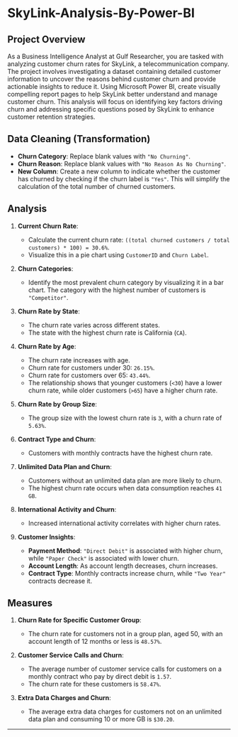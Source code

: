 # SkyLink-Analysis-By-Power-BI
## Project Overview
As a Business Intelligence Analyst at Gulf Researcher, you are tasked with analyzing customer churn rates for SkyLink, a telecommunication company. The project involves investigating a dataset containing detailed customer information to uncover the reasons behind customer churn and provide actionable insights to reduce it. Using Microsoft Power BI, create visually compelling report pages to help SkyLink better understand and manage customer churn. This analysis will focus on identifying key factors driving churn and addressing specific questions posed by SkyLink to enhance customer retention strategies.

## Data Cleaning (Transformation)
- **Churn Category**: Replace blank values with `"No Churning"`.
- **Churn Reason**: Replace blank values with `"No Reason As No Churning"`.
- **New Column**: Create a new column to indicate whether the customer has churned by checking if the churn label is `"Yes"`. This will simplify the calculation of the total number of churned customers.

## Analysis
1. **Current Churn Rate**:
   - Calculate the current churn rate: `((total churned customers / total customers) * 100) = 30.6%`.
   - Visualize this in a pie chart using `CustomerID` and `Churn Label`.

2. **Churn Categories**:
   - Identify the most prevalent churn category by visualizing it in a bar chart. The category with the highest number of customers is `"Competitor"`.

3. **Churn Rate by State**:
   - The churn rate varies across different states.
   - The state with the highest churn rate is California (`CA`).

4. **Churn Rate by Age**:
   - The churn rate increases with age.
   - Churn rate for customers under 30: `26.15%`.
   - Churn rate for customers over 65: `43.44%`.
   - The relationship shows that younger customers (`<30`) have a lower churn rate, while older customers (`>65`) have a higher churn rate.

5. **Churn Rate by Group Size**:
   - The group size with the lowest churn rate is `3`, with a churn rate of `5.63%`.

6. **Contract Type and Churn**:
   - Customers with monthly contracts have the highest churn rate.

7. **Unlimited Data Plan and Churn**:
   - Customers without an unlimited data plan are more likely to churn.
   - The highest churn rate occurs when data consumption reaches `41 GB`.

8. **International Activity and Churn**:
   - Increased international activity correlates with higher churn rates.

9. **Customer Insights**:
   - **Payment Method**: `"Direct Debit"` is associated with higher churn, while `"Paper Check"` is associated with lower churn.
   - **Account Length**: As account length decreases, churn increases.
   - **Contract Type**: Monthly contracts increase churn, while `"Two Year"` contracts decrease it.

## Measures
1. **Churn Rate for Specific Customer Group**:
   - The churn rate for customers not in a group plan, aged 50, with an account length of 12 months or less is `48.57%`.

2. **Customer Service Calls and Churn**:
   - The average number of customer service calls for customers on a monthly contract who pay by direct debit is `1.57`.
   - The churn rate for these customers is `58.47%`.

3. **Extra Data Charges and Churn**:
   - The average extra data charges for customers not on an unlimited data plan and consuming 10 or more GB is `$30.20`.

---


